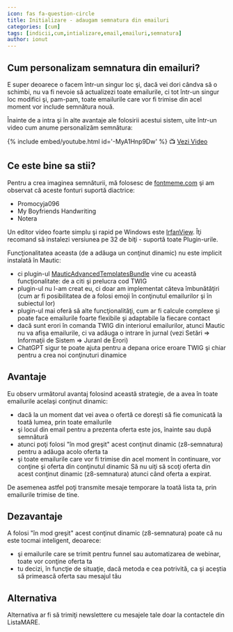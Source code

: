 ```yaml
---
icon: fas fa-question-circle
title: Initializare - adaugam semnatura din emailuri
categories: [cum]
tags: [indicii,cum,intializare,email,emailuri,semnatura]
author: ionut
---
```


## Cum personalizam semnatura din emailuri?
E super deoarece o facem într-un singur loc şi, dacă vei dori cândva să o schimbi, nu va fi nevoie să actualizezi toate emailurile, ci tot într-un singur loc modifici şi, pam-pam, toate emailurile care vor fi trimise din acel moment vor include semnătura nouă.

Înainte de a intra şi în alte avantaje ale folosirii acestui sistem, uite într-un video cum anume personalizăm semnătura:

{% include embed/youtube.html id='-MyA1Hnp9Dw' %}
📺 [Vezi Video](https://www.youtube.com/watch?v=-MyA1Hnp9Dw)

## Ce este bine sa stii?
Pentru a crea imaginea semnăturii, mă folosesc de [fontmeme.com](https://fontmeme.com/signature-fonts/) şi am observat că aceste fonturi suportă diactrice:
* Promocyja096
* My Boyfriends Handwriting
* Notera

Un editor video foarte simplu şi rapid pe Windows este [IrfanView](https://www.irfanview.com/main_download_engl.htm). Îţi recomand să instalezi versiunea pe 32 de biţi - suportă toate Plugin-urile.

Funcţionalitatea aceasta (de a adăuga un conţinut dinamic) nu este implicit instalată în Mautic:
* ci plugin-ul [MauticAdvancedTemplatesBundle](https://github.com/IonutOjicaDE/MauticAdvancedTemplatesBundle) vine cu această funcţionalitate: de a citi şi prelucra cod TWIG
* plugin-ul nu l-am creat eu, ci doar am implementat câteva îmbunătăţiri (cum ar fi posibilitatea de a folosi emoji în conţinutul emailurilor şi în subiectul lor)
* plugin-ul mai oferă să alte funcţionalităţi, cum ar fi calcule complexe şi poate face emailurile foarte flexibile şi adaptabile la fiecare contact
* dacă sunt erori în comanda TWIG din interiorul emailurilor, atunci Mautic nu va afişa emailurile, ci va adăuga o intrare în jurnal (vezi Setări => Informaţii de Sistem => Juranl de Erori)
* ChatGPT sigur te poate ajuta pentru a depana orice eroare TWIG şi chiar pentru a crea noi conţinuturi dinamice

## Avantaje
Eu observ următorul avantaj folosind această strategie, de a avea în toate emailurile acelaşi conţinut dinamic:
* dacă la un moment dat vei avea o ofertă ce doreşti să fie comunicată la toată lumea, prin toate emailurile
* şi locul din email pentru a prezenta oferta este jos, înainte sau după semnătură
* atunci poţi folosi "în mod greşit" acest conţinut dinamic (z8-semnatura) pentru a adăuga acolo oferta ta
* şi toate emailurile care vor fi trimise din acel moment în continuare, vor conţine şi oferta din conţinutul dinamic
Să nu uiţi să scoţi oferta din acest conţinut dinamic (z8-semnatura) atunci când oferta a expirat.

De asemenea astfel poţi transmite mesaje temporare la toată lista ta, prin emailurile trimise de tine.

## Dezavantaje
A folosi "în mod greşit" acest conţinut dinamic (z8-semnatura) poate că nu este tocmai inteligent, deoarece:
* şi emailurile care se trimit pentru funnel sau automatizarea de webinar, toate vor conţine oferta ta
* tu decizi, în funcţie de situaţie, dacă metoda e cea potrivită, ca şi aceştia să primească oferta sau mesajul tău

## Alternativa
Alternativa ar fi să trimiţi newslettere cu mesajele tale doar la contactele din ListaMARE.

